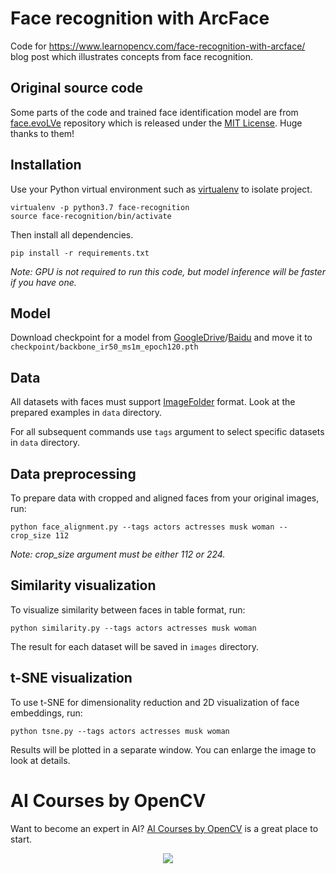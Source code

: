 # Face recognition with ArcFace

Code for https://www.learnopencv.com/face-recognition-with-arcface/ blog post which illustrates concepts from face recognition.

## Original source code

Some parts of the code and trained face identification model are from [face.evoLVe](https://github.com/ZhaoJ9014/face.evoLVe.PyTorch) repository which is released under the [MIT License](https://github.com/ZhaoJ9014/face.evoLVe.PyTorch/blob/master/LICENSE). Huge thanks to them!

## Installation

Use your Python virtual environment such as [virtualenv](https://virtualenv.pypa.io/en/latest/) to isolate project.

```
virtualenv -p python3.7 face-recognition
source face-recognition/bin/activate
```

Then install all dependencies.

```
pip install -r requirements.txt
```

_Note: GPU is not required to run this code, but model inference will be faster if you have one._

## Model
Download checkpoint for a model from [GoogleDrive](https://drive.google.com/drive/folders/1omzvXV_djVIW2A7I09DWMe9JR-9o_MYh)/[Baidu](https://pan.baidu.com/s/1L8yOF1oZf6JHfeY9iN59Mg#list/path=%2Fms1m-ir50) and move it to `checkpoint/backbone_ir50_ms1m_epoch120.pth`

## Data

All datasets with faces must support
[ImageFolder](https://pytorch.org/docs/stable/torchvision/datasets.html#imagefolder) format. Look at the prepared examples
in `data` directory.

For all subsequent commands use `tags` argument to select specific datasets in `data` directory.

## Data preprocessing
To prepare data with cropped and aligned faces from your original images, run:

```
python face_alignment.py --tags actors actresses musk woman --crop_size 112
```

_Note: crop_size argument must be either 112 or 224._

## Similarity visualization

To visualize similarity between faces in table format, run:

```
python similarity.py --tags actors actresses musk woman
```

The result for each dataset will be saved in `images` directory.

## t-SNE visualization

To use t-SNE for dimensionality reduction and 2D visualization of face embeddings, run:

```
python tsne.py --tags actors actresses musk woman
```

Results will be plotted in a separate window. You can enlarge the image to look at details.


# AI Courses by OpenCV

Want to become an expert in AI? [AI Courses by OpenCV](https://opencv.org/courses/) is a great place to start.

<a href="https://opencv.org/courses/">
<p align="center">
<img src="https://www.learnopencv.com/wp-content/uploads/2020/04/AI-Courses-By-OpenCV-Github.png">
</p>
</a>